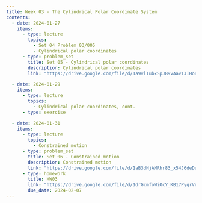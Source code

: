 ```yaml
---
title: Week 03 - The Cylindrical Polar Coordinate System
contents:
  - date: 2024-01-27
    items:
      - type: lecture
        topics:
          - Set 04 Problem 03/005
          - Cylindrical polar coordinates
      - type: problem_set
        title: Set 05 - Cylindrical polar coordinates
        description: Cylindrical polar coordinates
        link: "https://drive.google.com/file/d/1a9vlIubxSpJ89vAav1JIHon9_ITwSyOE/view?usp=sharing"

  - date: 2024-01-29
    items:
      - type: lecture
        topics:
          - Cylindrical polar coordinates, cont.
      - type: exercise

  - date: 2024-01-31
    items:
      - type: lecture
        topics:
          - Constrained motion
      - type: problem_set
        title: Set 06 - Constrained motion
        description: Constrained motion
        link: "https://drive.google.com/file/d/1aB3dHjAMRhr83_x54J6deDukcQ_Ijwtr/view?usp=sharing"
      - type: homework
        title: HW03
        link: "https://drive.google.com/file/d/1drGcmfoWiOcY_KB17PyqrVr21tnWA9Sx/view?usp=sharing"
        due_date: 2024-02-07
---
```

